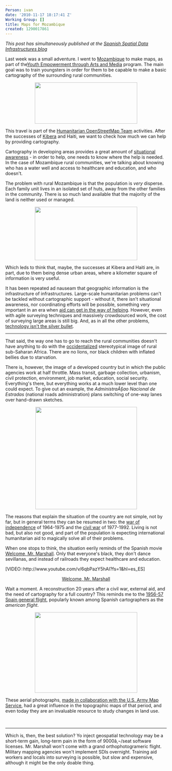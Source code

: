 ```yaml
---
Person: ivan
date: '2010-11-17 18:17:41 Z'
Working Group: []
title: Maps for Mozambique
created: 1290017861
---
```

<p><em>This post has simultaneously published at the <a href="http://blog-idee.blogspot.com/2010/11/mapas-para-mozambique.html">Spanish Spatial Data Infrastructures blog</a></em></p><p>Last week was a small adventure. I went to <a href="http://en.wikipedia.org/wiki/Mozambique">Mozambique</a> to make maps, as part of the<a href="http://www.comminit.com/en/node/306537/38">Youth Empowerment through Arts and Media</a> program. The main goal was to train youngsters in order for them to be capable to make a basic cartography of the surrounding rural communities.</p><p style="text-align: center;"><img src="/sites/default/files/mozambique_visado.jpg" alt="" width="320" height="129"></p><p>This travel is part of the <a href="http://hot.openstreetmap.org/weblog/">Humanitarian OpenStreetMap Team</a> activities. After the successes of <a href="http://www.mapkibera.org">Kibera</a> and Haiti, we want to check how much we can help by providing cartography.</p><p>Cartography in developing areas provides a great amount of <a href="http://en.wikipedia.org/wiki/Situational_awareness">situational awareness</a> - in order to help, one needs to know where the help is needed. In the case of Mozambique rural communities, we're talking about knowing who has a water well and access to healthcare and education, and who doesn't.</p><p>The problem with rural Mozambique is that the population is <em>very</em> disperse. Each family unit lives in an isolated set of huts, away from the other families in the community. There is so much land available that the majority of the land is neither used or managed.</p><p style="text-align: center;"><img src="/sites/default/files/sdc10742_crop.jpg" alt="" width="320" height="167"></p><p>Which leds to think that, maybe, the successes at Kibera and Haiti are, in part, due to them being dense urban areas, where a kilometer square of information is very useful.</p><p>It has been repeated ad nauseam that geographic information is the infrastructure of infrastructures. Large-scale humanitarian problems can't be tackled without cartographic support - without it, there isn't situational awareness, nor coordinating efforts will be possible, something very important in an era when <a href="http://www.guardian.co.uk/commentisfree/2010/nov/16/haiti-aid-ngo">aid can get in the way of helping</a>. However, even with agile surveying techniques and massively crowdsourced work, the cost of surveying large areas is still big. And, as in all the other problems, <a href="http://www.bostonreview.net/BR35.6/toyama.php">technology isn't the silver bullet</a>.</p><hr><p>That said, the way one has to go to reach the rural communities doesn't have anything to do with the <a href="http://en.wikipedia.org/wiki/Occidentalism">occidentalized</a> stereotypical image of rural sub-Saharan Africa. There are no lions, nor black children with inflated bellies due to starvation.</p><p>There is, however, the image of a developed country but in which the public agencies work at half throttle. Mass transit, garbage collection, urbanism, civil protection, environment, job market, education, social security. Everything's there, but everything works at a much lower level than one could expect. To give out an example, the <em>AdministraÃ§ao Nacional de Estradas</em> (national roads administration) plans switching of one-way lanes over hand-drawn sketches.</p><p style="text-align: center;"><img src="/sites/default/files/croquis_ANE.jpg" alt="" width="317" height="320"></p><p>The reasons that explain the situation of the country are not simple, not by far, but in general terms they can be resumed in two: the <a href="http://en.wikipedia.org/wiki/Mozambican_War_of_Independence">war of independence</a> of 1964-1975 and the <a href="http://en.wikipedia.org/wiki/Mozambican_Civil_War">civil war</a> of 1977-1992. Living is not bad, but also not good, and part of the population is expecting international humanitarian aid to magically solve all of their problems.</p><p>When one stops to think, the situation eerily reminds of the Spanish movie <a href="http://en.wikipedia.org/wiki/Welcome_Mr._Marshall!">Welcome, Mr. Marshall</a>. Only that everyone's black, they don't dance sevillanas, and instead of railroads they expect healthcare and education.</p><p>[VIDEO::http://www.youtube.com/v/6qbPazY5hAI?fs=1&amp;hl=es_ES]</p><p style="text-align: center;"><a href="http://www.youtube.com/watch?v=6qbPazY5hAI">Welcome, Mr. Marshall</a></p><p>Wait a moment. A reconstruction 20 years after a civil war, external aid, and the need of cartography for a full country? This reminds me to the <a href="http://www.juntadeandalucia.es/medioambiente/site/web/menuitem.a5664a214f73c3df81d8899661525ea0/?vgnextoid=82b012ba0e888110VgnVCM1000000624e50aRCRD">1956-57 Spain general flight</a>, popularly known among Spanish cartographers as the <em>american flight</em>.</p><p style="text-align: center;"><img src="/sites/default/files/vuelo_americano.png" alt="" width="320" height="252"></p><p>These aerial photographs, <a href="http://dialnet.unirioja.es/servlet/fichero_articulo?codigo=34907&amp;orden=0">made in collaboration with the U.S. Army Map Service</a>, had a great influence in the topographic maps of that period, and even today they are an invaluable resource to study changes in land use.</p><p>&nbsp;</p><hr><p>Which is, then, the best solution? Yo inject geospatial technology may be a short-term gain, long-term pain in the form of 9000â‚¬/seat software licenses. Mr. Marshall won't come with a grand orthophotogrameric flight. Military mapping agencies won't implement SDIs overnight. Training aid workers and locals into surveying is possible, but slow and expensive, although it might be the only doable thing.</p>
